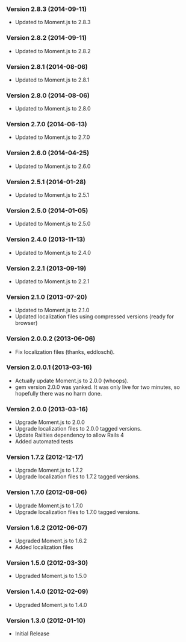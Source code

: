 ### Version 2.8.3 (2014-09-11)
- Updated to Moment.js to 2.8.3

### Version 2.8.2 (2014-09-11)
- Updated to Moment.js to 2.8.2

### Version 2.8.1 (2014-08-06)
- Updated to Moment.js to 2.8.1

### Version 2.8.0 (2014-08-06)
- Updated to Moment.js to 2.8.0

### Version 2.7.0 (2014-06-13)
- Updated to Moment.js to 2.7.0

### Version 2.6.0 (2014-04-25)
- Updated to Moment.js to 2.6.0

### Version 2.5.1 (2014-01-28)
- Updated to Moment.js to 2.5.1

### Version 2.5.0 (2014-01-05)
- Updated to Moment.js to 2.5.0

### Version 2.4.0 (2013-11-13)
- Updated to Moment.js to 2.4.0

### Version 2.2.1 (2013-09-19)
- Updated to Moment.js to 2.2.1

### Version 2.1.0 (2013-07-20)
- Updated to Moment.js to 2.1.0
- Updated localization files using compressed versions (ready for browser)

### Version 2.0.0.2 (2013-06-06)
- Fix localization files (thanks, eddloschi).

### Version 2.0.0.1 (2013-03-16)
- Actually update Moment.js to 2.0.0 (whoops).
- gem version 2.0.0 was yanked. It was only live for two minutes, so hopefully
  there was no harm done.

### Version 2.0.0 (2013-03-16)
- Upgrade Moment.js to 2.0.0
- Upgrade localization files to 2.0.0 tagged versions.
- Update Railties dependency to allow Rails 4
- Added automated tests

### Version 1.7.2 (2012-12-17)
- Upgrade Moment.js to 1.7.2
- Upgrade localization files to 1.7.2 tagged versions.

### Version 1.7.0 (2012-08-06)
- Upgrade Moment.js to 1.7.0
- Upgrade localization files to 1.7.0 tagged versions.

### Version 1.6.2 (2012-06-07)
- Upgraded Moment.js to 1.6.2
- Added localization files

### Version 1.5.0 (2012-03-30)
- Upgraded Moment.js to 1.5.0

### Version 1.4.0 (2012-02-09)
- Upgraded Moment.js to 1.4.0

### Version 1.3.0 (2012-01-10)
- Initial Release







